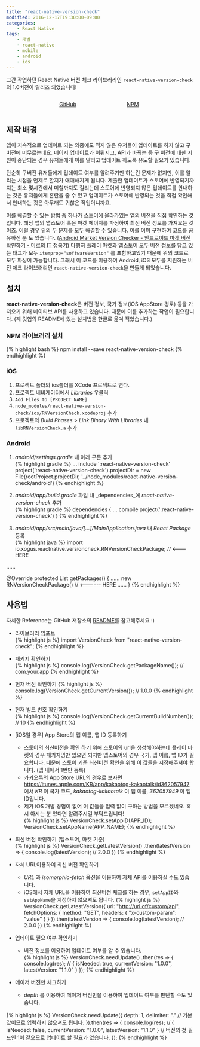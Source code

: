 ```yaml
---
title: "react-native-version-check"
modified: 2016-12-17T19:30:00+09:00
categories:
    - React Native
tags:
    - 개발
    - react-native
    - mobile
    - android
    - ios
---
```

그간 작업하던 React Native 버전 체크 라이브러리인 ```react-native-version-check```의 1.0버전이 릴리즈 되었습니다!  

<div style="text-align:center;">
  <figure style="display:inline-block;width:100px;margin-right: 30px;">
    <a href="https://github.com/kimxogus/react-native-version-check">
      <img src="{{ site.url }}{{ site.baseurl }}/assets/images/github/PNG/GitHub-Mark-120px-plus.png" alt="">
      <figcaption>GitHub</figcaption>
    </a>
  </figure>  
  <figure style="display:inline-block;width:100px;">
    <a href="https://www.npmjs.com/package/react-native-version-check">
      <img src="{{ site.url }}{{ site.baseurl }}/assets/images/npm/simple-logo/n-large.png" alt="">
      <figcaption>NPM</figcaption>
    </a>
  </figure>  
</div>

## 제작 배경
 앱이 지속적으로 업데이트 되는 와중에도 적지 않은 유저들이 업데이트를 하지 않고 구 버전에 머무르는데요. 메이저 업데이트가 이뤄지고, API가 바뀌는 등 구 버전에 대한 지원이 중단되는 경우 유저들에게 이를 알리고 업데이트 하도록 유도할 필요가 있습니다.  
 
단순히 구버전 유저들에게 업데이트 여부를 알려주기만 하는건 문제가 없지만, 이를 알리는 시점을 언제로 할지가 애매해지게 됩니다. 제출한 업데이트가 스토어에 반영되기까지는 최소 몇시간에서 며칠까지도 걸리는데 스토어에 반영되지 않은 업데이트를 안내하는 것은 유저들에게 혼란을 줄 수 있고 업데이트가 스토어에 반영되는 것을 직접 확인해서 안내하는 것은 아무래도 귀찮은 작업이니까요.

이를 해결할 수 있는 방법 중 하나가 스토어에 올라가있는 앱의 버전을 직접 확인하는 것입니다. 해당 앱의 앱스토어 혹은 마켓 페이지를 파싱하여 최신 버전 정보를 가져오는 것이죠. 이럴 경우 위의 두 문제를 모두 해결할 수 있습니다. 이를 이미 구현하여 코드를 공유하신 분 도 있습니다. ([Android Market Version Checker - 안드로이드 마켓 버전 확인하기 - 미르의 IT 정복기](http://itmir.tistory.com/524)) 다행히 플레이 마켓과 앱스토어 모두 버전 정보를 담고 있는 태그가 모두 ```itemprop="softwareVersion"``` 를 포함하고있기 때문에 위의 코드로 모두 파싱이 가능합니다. 그래서 이 코드를 이용하여 Android, iOS 모두를 지원하는 버전 체크 라이브러리인 ```react-native-version-check```을 만들게 되었습니다.  

## 설치
**react-native-version-check**은 버전 정보, 국가 정보(iOS AppStore 경로) 등을 가져오기 위해 네이티브 API를 사용하고 있습니다. 때문에 이를 추가하는 작업이 필요합니다. (제 깃헙의 README에 있는 설치법을 한글로 옮겨 적었습니다.)

### NPM 라이브러리 설치
{% highlight bash %}
npm install --save react-native-version-check
{% endhighlight %}
  
### iOS
1. 프로젝트 폴더의 ios폴더를 XCode 프로젝트로 연다.
2. 프로젝트 네비게이터에서 _Libraries_ 우클릭
3. ```Add Files to [PROJECT_NAME]```
4. ```node_modules/react-native-version-check/ios/RNVersionCheck.xcodeproj``` 추가
5. 프로젝트의 _Build Phases_ > _Link Binary With Libraries_ 내 ```libRNVersionCheck.a``` 추가 

### Android
1. _android/settings.gradle_ 내 아래 구문 추가  
{% highlight gradle %}
...
include ':react-native-version-check'
project(':react-native-version-check').projectDir = new File(rootProject.projectDir,    '../node_modules/react-native-version-check/android')
{% endhighlight %}
   
2. _android/app/build.gradle_ 파일 내 _dependencies_에 _react-native-version-check_ 추가  
{% highlight gradle %}
dependencies {
    ...
    compile project(':react-native-version-check')
}
{% endhighlight %}
3. _android/app/src/main/java/[...]/MainApplication.java_ 내 _React Package_ 등록  
{% highlight java %}
import io.xogus.reactnative.versioncheck.RNVersionCheckPackage;  // <--- HERE

......

@Override
protected List<ReactPackage> getPackages() {
    ......
    new RNVersionCheckPackage()            // <------ HERE
    ......
}
{% endhighlight %}

## 사용법
자세한 Reference는 GitHub 저장소의 [README](https://github.com/kimxogus/react-native-version-check#methods)를 참고해주세요 :) 

- 라이브러리 임포트  
{% highlight js %}
import VersionCheck from "react-native-version-check";
{% endhighlight %}

- 패키지 확인하기  
{% highlight js %}
console.log(VersionCheck.getPackageName());
// com.your.app
{% endhighlight %}

- 현재 버전 확인하기
{% highlight js %}
console.log(VersionCheck.getCurrentVersion());
// 1.0.0
{% endhighlight %}

- 현재 빌드 번호 확인하기  
{% highlight js %}
console.log(VersionCheck.getCurrentBuildNumber());
// 10
{% endhighlight %}

- [iOS일 경우] App Store의 앱 이름, 앱 ID 등록하기
    - 스토어의 최신버전을 확인 하기 위해 스토어의 url을 생성해야하는데 플레이 마켓의 경우 패키지명만 있으면 되지만 앱스토어의 경우 국가, 앱 이름, 앱 ID가 필요합니다. 때문에 스토어 기준 최신버전 확인을 위해 이 값들을 지정해주셔야 합니다. (앱 내에서 1번만 등록)
    - 카카오톡의 App Store URL의 경우로 보자면 https://itunes.apple.com/KR/app/kakaotog-kakaotalk/id362057947 에서 _KR_ 이 국가 코드, _kakaotog-kakaotalk_ 이 앱 이름, _362057949_ 이 앱 ID입니다.
    - 제가 iOS 개발 경험이 없어 이 값들을 입력 없이 구하는 방법을 모르겠네요. 혹시 아시는 분 있다면 알려주시길 부탁드립니다!  
{% highlight js %}
VersionCheck.setAppID(APP_ID);
VersionCheck.setAppName(APP_NAME);
{% endhighlight %}  
    
- 최신 버전 확인하기 (앱스토어, 마켓 기준)  
{% highlight js %}
VersionCheck.getLatestVersion()
  .then(latestVersion => {
    console.log(latestVersion);
    // 2.0.0
  })
{% endhighlight %}

- 자체 URL이용하여 최신 버전 확인하기
    - _URL_ 과 _isomorphic-fetch_ 옵션을 이용하여 자체 API를 이용하실 수도 있습니다. 
    - iOS에서 자체 URL을 이용하여 최신버전 체크를 하는 경우, ```setAppID```와 ```setAppName```을 지정하지 않으셔도 됩니다.
{% highlight js %}
VersionCheck.getLatestVersion({
  url: "http://url.of/custom/api",
  fetchOptions: {
    method: "GET",
    headers: {
      "x-custom-param": "value"
    }
  }
}).then(latestVersion => {
  console.log(latestVersion);
  // 2.0.0
})
{% endhighlight %}

- 업데이트 필요 여부 확인하기
    - 버전 정보를 이용하여 업데이트 여부를 알 수 있습니다.  
{% highlight js %}
VersionCheck.needUpdate()
  .then(res => {
    console.log(res);
    // { isNeeded: true, currentVersion: "1.0.0", latestVersion: "1.1.0" }
  });
{% endhighlight %}

- 메이저 버전만 체크하기
    - _depth_ 를 이용하여 메이저 버전만을 이용하여 업데이트 여부를 판단할 수도 있습니다.
      
{% highlight js %}
VersionCheck.needUpdate({
  depth: 1,
  delimiter: "." // 기본값이므로 입력하지 않으셔도 됩니다.
}).then(res => {
  console.log(res);
  // { isNeeded: false, currentVersion: "1.0.0", latestVersion: "1.1.0" }
  // 버전의 첫 필드인 1이 같으므로 업데이트 할 필요가 없습니다.
});
{% endhighlight %}